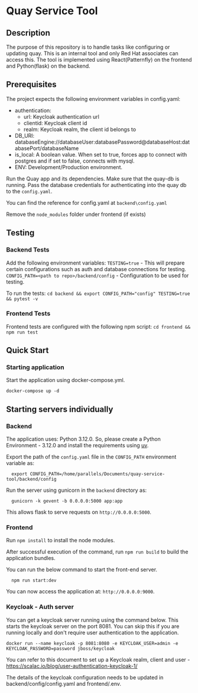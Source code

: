 # Quay Service Tool


## Description

The purpose of this repository is to handle tasks like configuring or updating quay.
This is an internal tool and only Red Hat associates can access this. The tool is
implemented using React(Patternfly) on the frontend and Python(flask) on the backend.

## Prerequisites

The project expects the following environment variables in config.yaml:

- authentication:
  - url: Keycloak authentication url
  - clientid: Keycloak client id
  - realm: Keycloak realm, the client id belongs to
- DB_URI: databaseEngine://databaseUser:databasePassword@databaseHost:databasePort/databaseName
- is_local: A boolean value. When set to true, forces app to connect with postgres and if set to false, connects with mysql.
- ENV: Development/Production environment.

Run the Quay app and its dependencies. Make sure that the quay-db is running.
Pass the database credentials for authenticating into the quay db to the `config.yaml`.

You can find the reference for config.yaml at `backend\config.yaml`

Remove the `node_modules` folder under frontend (if exists)

## Testing

### Backend Tests
Add the following environment variables:
`TESTING=true` - This will prepare certain configurations such as auth and database connections for testing.
`CONFIG_PATH=<path to repo>/backend/config` - Configuration to be used for testing.

To run the tests:
`cd backend && export CONFIG_PATH="config" TESTING=true && pytest -v`

### Frontend Tests

Frontend tests are configured with the following npm script:
`cd frontend && npm run test`

## Quick Start

### Starting application

Start the application using docker-compose.yml.

`docker-compose up -d`

## Starting servers individually

### Backend

The application uses: Python 3.12.0. So, please create a Python Environment - 3.12.0 and install the requirements using [uv](https://github.com/astral-sh/uv).

Export the path of the `config.yaml` file in the `CONFIG_PATH` environment variable as:
```
  export CONFIG_PATH=/home/parallels/Documents/quay-service-tool/backend/config
```

Run the server using gunicorn in the `backend` directory as:
```
  gunicorn -k gevent -b 0.0.0.0:5000 app:app
```
This allows flask to serve requests on `http://0.0.0.0:5000`.

### Frontend

Run `npm install` to install the node modules.

After successful execution of the command, run `npm run build` to build the application bundles.

You can run the below command to start the front-end server.
```
  npm run start:dev
```
You can now access the application at: `http://0.0.0.0:9000`.

### Keycloak - Auth server

You can get a keycloak server running using the command below. This starts the keycloak server on the port 8081.
You can skip this if you are running locally and don't require user authentication to the application.


`docker run --name keycloak -p 8081:8080 -e KEYCLOAK_USER=admin -e KEYCLOAK_PASSWORD=password jboss/keycloak`

You can refer to this document to set up a Keycloak realm, client and user - https://scalac.io/blog/user-authentication-keycloak-1/

The details of the keycloak configuration needs to be updated in backend/config/config.yaml and frontend/.env.
